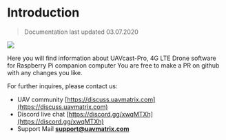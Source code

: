 # Introduction

> Documentation last updated 03.07.2020

![](images/ipad.png)

Here you will find information about UAVcast-Pro, 4G LTE Drone software for Raspberry Pi companion computer
You are free to make a PR on github with any changes you like.

For further inquires, please contact us:

- UAV community [https://discuss.uavmatrix.com](https://discuss.uavmatrix.com)
- Discord live chat [https://discord.gg/xwqMTXh](https://discord.gg/xwqMTXh)
- Support Mail **support@uavmatrix.com**
